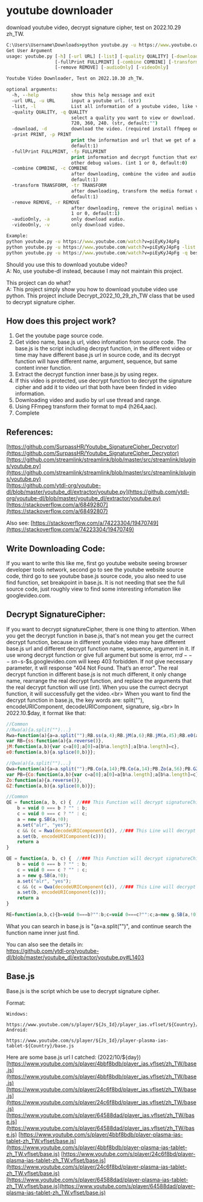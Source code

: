 # youtube downloader
download youtube video, decrypt signature cipher, test on 2022.10.29 zh_TW.

```cmd
C:\Users\Username\Downloads>python youtube.py -u https://www.youtube.com/watch?v=piEyKyJ4pFg -h
Get User Argument
usage: youtube.py [-h] [-url URL] [-list] [-quality QUALITY] [-download] [-print PRINT]
                  [-fullPrint FULLPRINT] [-combine COMBINE] [-transform TRANSFORM]
                  [-remove REMOVE] [-audioOnly] [-videoOnly]

Youtube Video Downloader, Test on 2022.10.30 zh_TW.

optional arguments:
  -h, --help            show this help message and exit
  -url URL, -u URL      input a youtube url. (str)
  -list, -l             List all information of a youtube video, like video quality.
  -quality QUALITY, -q QUALITY
                        select a quality you want to view or download. Like Best, best, 1080,
                        720, 360, 240. (str, default:"")
  -download, -d         download the video. (required install ffmpeg on your device.)
  -print PRINT, -p PRINT
                        print the information and url that we get of a video. (int 1 or 0,
                        default:1)
  -fullPrint FULLPRINT, -fp FULLPRINT
                        print information and decrypt function that extract from base.js and
                        other debug values. (int 1 or 0, default:0)
  -combine COMBINE, -c COMBINE
                        after downloading, combine the video and audio or not. (int 1 or 0,
                        default:1)
  -transform TRANSFORM, -tr TRANSFORM
                        after downloading, transform the media format or not. (int 1 or 0,
                        default:1)
  -remove REMOVE, -r REMOVE
                        after downloading, remove the original medias we downloaded or not. (int
                        1 or 0, default:1)
  -audioOnly, -a        only download audio.
  -videoOnly, -v        only download video.
```
```cmd
Example:
python youtube.py -u https://www.youtube.com/watch?v=piEyKyJ4pFg
python youtube.py -u https://www.youtube.com/watch?v=piEyKyJ4pFg -list
python youtube.py -u https://www.youtube.com/watch?v=piEyKyJ4pFg -q best -download
```
Should you use this to download youtube video?<br>
A: No, use youtube-dl instead, because I may not maintain this project.

This project can do what?<br>
A: This project simply show you how to download youtube video use python.
This project include Decrypt_2022_10_29_zh_TW class that be used to decrypt signature cipher.

## How does this project work?
1. Get the youtube page source code.
2. Get video name, base.js url, video infomation from source code. The base.js is the script including decrpyt function, in the different video or time may have different base.js url in source code, and its decrypt function will have different name, argument, sequence, but same content inner function.
3. Extract the decrypt function inner base.js by using regex.
4. If this video is protected, use decrypt function to decrypt the signature cipher and add it to video url that both have been finded in video information.
5. Downloading video and audio by url use thread and range.
6. Using FFmpeg transform their format to mp4 (h264,aac).
7. Complete

## References:<br>
[https://github.com/SurpassHR/Youtube_SignatureCipher_Decryptor](https://github.com/SurpassHR/Youtube_SignatureCipher_Decryptor)<br>
[https://github.com/streamlink/streamlink/blob/master/src/streamlink/plugins/youtube.py](https://github.com/streamlink/streamlink/blob/master/src/streamlink/plugins/youtube.py)<br>
[https://github.com/ytdl-org/youtube-dl/blob/master/youtube_dl/extractor/youtube.py](https://github.com/ytdl-org/youtube-dl/blob/master/youtube_dl/extractor/youtube.py)<br>
[https://stackoverflow.com/a/68492807](https://stackoverflow.com/a/68492807)

Also see:
[https://stackoverflow.com/a/74223304/19470749](https://stackoverflow.com/a/74223304/19470749)

## Write Downloading Code:

If you want to write this like me, first go youtube website seeing browser developer tools network, second go to see the youtube website source code, third go to see youtube base.js source code, you also need to use find function, set breakpoint in base.js. It is not needing that see the full source code, just roughly view to find some interesting infomation like googlevideo.com.

## Decrypt SignatureCipher:

If you want to decrypt signatureCipher, there is one thing to attention. When you get the decrypt function in base.js, that's not mean you get the currect decrypt function, because in different youtube video may have different base.js url and different decrypt function name, sequence, argument in it. If use wrong decrypt function or give full argument but some is error, rr$d---sn-$s-$s.googlevideo.com will keep 403 forbidden. If not give necessary parameter, it will response "404 Not Found. That’s an error". The real decrypt function in different base.js is not much different, it only change name, rearrange the real decrypt function, and replace the arguments that the real decrypt function will use (int). When you use the currect decrypt function, it will successfully get the video.<br>
When you want to find the decrypt function in base.js, the key words are: split(""), encodeURIComponent, decodeURIComponent, signature, sig.<br>
In 2022.10.$day, it format like that:

```javascript
//Common
//Rwa(a){a.split("")...}
Rwa=function(a){a=a.split("");RB.ss(a,4);RB.jM(a,6);RB.jM(a,45);RB.e0(a,3);return a.join("")};
var RB={ss:function(a){a.reverse()},
jM:function(a,b){var c=a[0];a[0]=a[b%a.length];a[b%a.length]=c},
e0:function(a,b){a.splice(0,b)}};

//Qwa(a){a.split("")...}
Qwa=function(a){a=a.split("");PB.Co(a,14);PB.Co(a,14);PB.Zo(a,56);PB.GZ(a,2);return a.join("")};
var PB={Co:function(a,b){var c=a[0];a[0]=a[b%a.length];a[b%a.length]=c},
Zo:function(a){a.reverse()},
GZ:function(a,b){a.splice(0,b)}};

//Common
QE = function(a, b, c) {  //### This Function will decrypt signatureChiper ###//
    b = void 0 === b ? "" : b;
    c = void 0 === c ? "" : c;
    a = new g.SB(a,!0);
    a.set("alr", "yes");
    c && (c = Rwa(decodeURIComponent(c)), //### This Line will decrypt signatureChiper ###//
    a.set(b, encodeURIComponent(c)));
    return a
}

QE = function(a, b, c) {  //### This Function will decrypt signatureChiper ###//
    b = void 0 === b ? "" : b;
    c = void 0 === c ? "" : c;
    a = new g.SB(a,!0);
    a.set("alr", "yes");
    c && (c = Qwa(decodeURIComponent(c)), //### This Line will decrypt signatureChiper ###//
    a.set(b, encodeURIComponent(c)));
    return a
}

RE=function(a,b,c){b=void 0===b?"":b;c=void 0===c?"":c;a=new g.SB(a,!0);a.set("alr","yes");c&&(c=Rwa(decodeURIComponent(c)),a.set(b,encodeURIComponent(c)));return a};
```
What you can search in base.js is "{a=a.split("")", and continue search the function name inner just find.

You can also see the details in:<br>
https://github.com/ytdl-org/youtube-dl/blob/master/youtube_dl/extractor/youtube.py#L1403

## Base.js

Base.js is the script which be use to decrypt signature cipher. 

Format:
```
Windows:

https://www.youtube.com/s/player/${Js_Id}/player_ias.vflset/${Country}/base.js
Android:

https://www.youtube.com/s/player/${Js_Id}/player-plasma-ias-tablet-${Country}/base.js
```
Here are some base.js url I catched: (2022/10/${day})<br>
[https://www.youtube.com/s/player/4bbf8bdb/player_ias.vflset/zh_TW/base.js](https://www.youtube.com/s/player/4bbf8bdb/player_ias.vflset/zh_TW/base.js)
[https://www.youtube.com/s/player/24c6f8bd/player_ias.vflset/zh_TW/base.js](https://www.youtube.com/s/player/24c6f8bd/player_ias.vflset/zh_TW/base.js)
[https://www.youtube.com/s/player/64588dad/player_ias.vflset/zh_TW/base.js](https://www.youtube.com/s/player/64588dad/player_ias.vflset/zh_TW/base.js)
[https://www.youtube.com/s/player/4bbf8bdb/player-plasma-ias-tablet-zh_TW.vflset/base.js](https://www.youtube.com/s/player/4bbf8bdb/player-plasma-ias-tablet-zh_TW.vflset/base.js)
[https://www.youtube.com/s/player/24c6f8bd/player-plasma-ias-tablet-zh_TW.vflset/base.js](https://www.youtube.com/s/player/24c6f8bd/player-plasma-ias-tablet-zh_TW.vflset/base.js)
[https://www.youtube.com/s/player/64588dad/player-plasma-ias-tablet-zh_TW.vflset/base.js](https://www.youtube.com/s/player/64588dad/player-plasma-ias-tablet-zh_TW.vflset/base.js)
